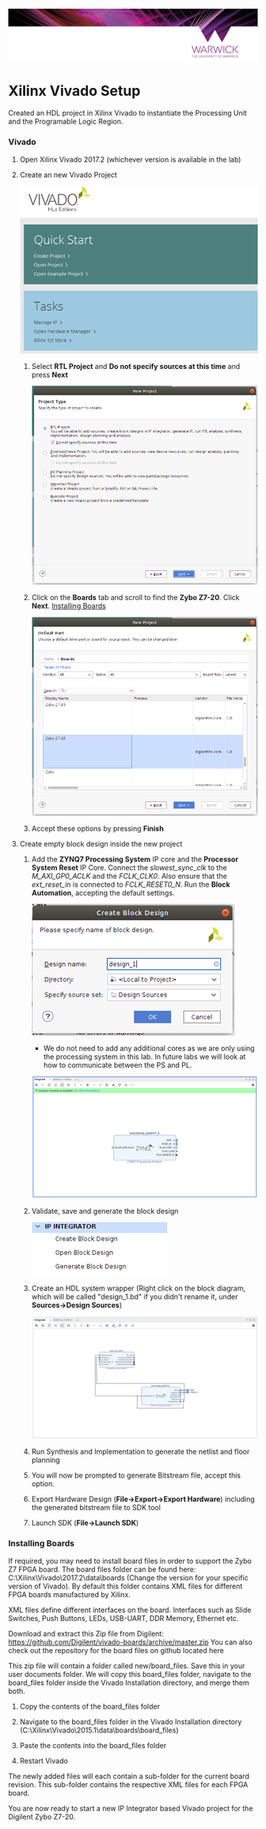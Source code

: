 <p align="center"> 
<img src="../resource/banner.png">
</p>

# Xilinx Vivado Setup

Created an HDL project in Xilinx Vivado to instantiate the Processing Unit and the Programable Logic Region.

### Vivado

1. Open Xilinx Vivado 2017.2 (whichever version is available in the lab)
2. Create an new Vivado Project

   ![vivado_0](../img/vivado_0.png)

   1. Select **RTL Project** and **Do not specify sources at this time** and press **Next**

      ![vivado_1](../img/vivado_1.png)

   2. Click on the **Boards** tab and scroll to find the **Zybo Z7-20**. Click **Next**. [Installing Boards](#Installing-Boards)

      ![vivado_2](../img/vivado_2.png)

   3. Accept these options by pressing **Finish**

3. Create empty block design inside the new project
   1. Add the **ZYNQ7 Processing System** IP core and the **Processor System Reset** IP Core. Connect the *slowest_sync_clk* to the *M_AXI_GP0_ACLK* and the *FCLK_CLK0*. Also ensure that the *ext_reset_in* is connected to *FCLK_RESET0_N*. Run the **Block Automation**, accepting the default settings.

      ![vivado_3](../img/vivado_3.png)

      - We do not need to add any additional cores as we are only using the processing system in this lab. In future labs we will look at how to communicate between the PS and PL.

      ![vivado_4](../img/vivado_4.png)

   2. Validate, save and generate the block design

      ![vivado_5](../img/vivado_5.png)

   3. Create an HDL system wrapper (Right click on the block diagram, which will be called "design_1.bd" if you didn't rename it, under **Sources->Design Sources**)

      ![vivado_6](../img/vivado_6.png)

   4. Run Synthesis and Implementation to generate the netlist and floor planning

   5. You will now be prompted to generate Bitstream file, accept this option.
   6. Export Hardware Design (**File->Export->Export Hardware**) including the generated bitstream file to SDK tool
   7. Launch SDK (**File->Launch SDK**)

### Installing Boards

If required, you may need to install board files in order to support the Zybo Z7 FPGA board. The board files folder can be found here: C:\Xilinx\Vivado\2017.2\data\boards (Change the version for your specific version of Vivado). By default this folder contains XML files for different FPGA boards manufactured by Xilinx.

XML files define different interfaces on the board. Interfaces such as Slide Switches, Push Buttons, LEDs, USB-UART, DDR Memory, Ethernet etc.

Download and extract this Zip file from Digilent: https://github.com/Digilent/vivado-boards/archive/master.zip
You can also check out the repository for the board files on github located here

This zip file will contain a folder called new/board_files. Save this in your user documents folder. We will copy this board_files folder, navigate to the board_files folder inside the Vivado Installation directory, and merge them both.

1. Copy the contents of the board_files folder

2. Navigate to the board_files folder in the Vivado Installation directory (C:\Xilinx\Vivado\2015.1\data\boards\board_files)

3. Paste the contents into the board_files folder

4. Restart Vivado

The newly added files will each contain a sub-folder for the current board revision. This sub-folder contains the respective XML files for each FPGA board.

You are now ready to start a new IP Integrator based Vivado project for the Digilent Zybo Z7-20.
